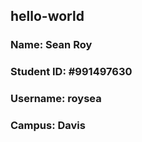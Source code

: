 ## hello-world

### Name: Sean Roy 
### Student ID: #991497630 
### Username: roysea 
### Campus: Davis
